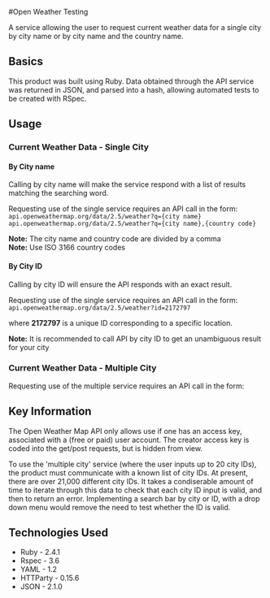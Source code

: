 #Open Weather Testing

A service allowing the user to request current weather data for a single city by city name or by city name and the country name.

## Basics

This product was built using Ruby. Data obtained through the API service was returned in JSON, and parsed into a hash, allowing automated tests to be created with RSpec.

## Usage

### Current Weather Data - Single City  

#### By City name

Calling by city name will make the service respond with a list of results matching the searching word.

Requesting use of the single service requires an API call in the form:
 ```api.openweathermap.org/data/2.5/weather?q={city name}```   
 ```api.openweathermap.org/data/2.5/weather?q={city name},{country code}```

 **Note:** The city name and country code are divided by a comma  
 **Note:** Use ISO 3166 country codes

#### By City ID

Calling by city ID will ensure the API responds with an exact result.

 Requesting use of the single service requires an API call in the form:
 ```api.openweathermap.org/data/2.5/weather?id=2172797```

 where **2172797** is a unique ID corresponding to a specific location.

 **Note:** It is recommended to call API by city ID to get an unambiguous result for your city


### Current Weather Data - Multiple City

 Requesting use of the multiple service requires an API call in the form:



## Key Information

The Open Weather Map API only allows use if one has an access key, associated with a (free or paid) user account. The creator access key is coded into the get/post requests, but is hidden from view.

To use the 'multiple city' service (where the user inputs up to 20 city IDs), the product must communicate with a known list of city IDs. At present, there are over 21,000 different city IDs. It takes a condiserable amount of time to iterate through this data to check that each city ID input is valid, and then to return an error. Implementing a search bar by city or ID, with a drop down menu would remove the need to test whether the ID is valid.

## Technologies Used

* Ruby - 2.4.1
* Rspec - 3.6
* YAML - 1.2
* HTTParty - 0.15.6
* JSON - 2.1.0
